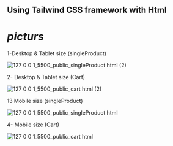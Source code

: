 ## Using Tailwind CSS framework with Html

# <i>picturs</i>

1-Desktop & Tablet size (singleProduct)

![127 0 0 1_5500_public_singleProduct html (2)](https://github.com/e-Karimi/digitize-app/assets/28589917/b5ea5f96-6833-474b-b956-62f105ffd8c8)

2- Desktop & Tablet size (Cart)

![127 0 0 1_5500_public_cart html (2)](https://github.com/e-Karimi/digitize-app/assets/28589917/3bd40cfb-0115-47b9-9d9e-5358ef8d2a0a)


13 Mobile size (singleProduct)

![127 0 0 1_5500_public_singleProduct html](https://github.com/e-Karimi/digitize-app/assets/28589917/d2ee1988-b3b1-4f3f-be5f-1e609190d6bf)


4- Mobile size (Cart)

![127 0 0 1_5500_public_cart html](https://github.com/e-Karimi/digitize-app/assets/28589917/87c98ddf-1360-4a34-bfc4-bfcb561ef062)

